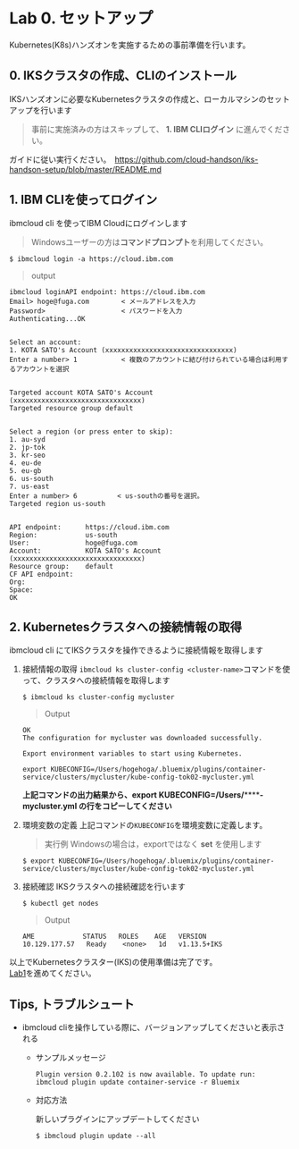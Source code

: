 # Lab 0. セットアップ
Kubernetes(K8s)ハンズオンを実施するための事前準備を行います。

## 0. IKSクラスタの作成、CLIのインストール
IKSハンズオンに必要なKubernetesクラスタの作成と、ローカルマシンのセットアップを行います

> 事前に実施済みの方はスキップして、 **1. IBM CLIログイン** に進んでください。

ガイドに従い実行ください。　https://github.com/cloud-handson/iks-handson-setup/blob/master/README.md


## 1. IBM CLIを使ってログイン
ibmcloud cli を使ってIBM Cloudにログインします

> Windowsユーザーの方は**コマンドプロンプト**を利用してください。

```
$ ibmcloud login -a https://cloud.ibm.com
```

> output
```
ibmcloud loginAPI endpoint: https://cloud.ibm.com
Email> hoge@fuga.com        < メールアドレスを入力
Password>                   < パスワードを入力
Authenticating...OK


Select an account:
1. KOTA SATO's Account (xxxxxxxxxxxxxxxxxxxxxxxxxxxxxxxx)
Enter a number> 1           < 複数のアカウントに結び付けられている場合は利用するアカウントを選択


Targeted account KOTA SATO's Account (xxxxxxxxxxxxxxxxxxxxxxxxxxxxxxxx)
Targeted resource group default


Select a region (or press enter to skip):
1. au-syd
2. jp-tok
3. kr-seo
4. eu-de
5. eu-gb
6. us-south
7. us-east
Enter a number> 6          < us-southの番号を選択。
Targeted region us-south


API endpoint:      https://cloud.ibm.com
Region:            us-south
User:              hoge@fuga.com
Account:           KOTA SATO's Account (xxxxxxxxxxxxxxxxxxxxxxxxxxxxxxxx)
Resource group:    default
CF API endpoint:
Org:
Space:
OK
```


## 2. Kubernetesクラスタへの接続情報の取得
ibmcloud cli にてIKSクラスタを操作できるように接続情報を取得します

1. 接続情報の取得
    `ibmcloud ks cluster-config <cluster-name>`コマンドを使って、クラスタへの接続情報を取得します

    ```
    $ ibmcloud ks cluster-config mycluster
    ```

    > Output
    ```
    OK
    The configuration for mycluster was downloaded successfully.

    Export environment variables to start using Kubernetes.

    export KUBECONFIG=/Users/hogehoga/.bluemix/plugins/container-service/clusters/mycluster/kube-config-tok02-mycluster.yml
    ```

    **上記コマンドの出力結果から、export KUBECONFIG=/Users/********-mycluster.yml の行をコピーしてください**

2. 環境変数の定義
    上記コマンドの`KUBECONFIG`を環境変数に定義します。

    > 実行例
    > Windowsの場合は，exportではなく **set** を使用します
    ```
    $ export KUBECONFIG=/Users/hogehoga/.bluemix/plugins/container-service/clusters/mycluster/kube-config-tok02-mycluster.yml
    ```


3. 接続確認
    IKSクラスタへの接続確認を行います

    ```
    $ kubectl get nodes
    ```

    > Output
    ```
    AME            STATUS   ROLES    AGE   VERSION
    10.129.177.57   Ready    <none>   1d   v1.13.5+IKS
    ```

以上でKubernetesクラスター(IKS)の使用準備は完了です。  
[Lab1](../Lab1)を進めてください。


## Tips, トラブルシュート
* ibmcloud cliを操作している際に、バージョンアップしてくださいと表示される
    * サンプルメッセージ
        ```
        Plugin version 0.2.102 is now available. To update run: ibmcloud plugin update container-service -r Bluemix
        ```
    * 対応方法
  
        新しいプラグインにアップデートしてください
        ```
        $ ibmcloud plugin update --all
        ```
